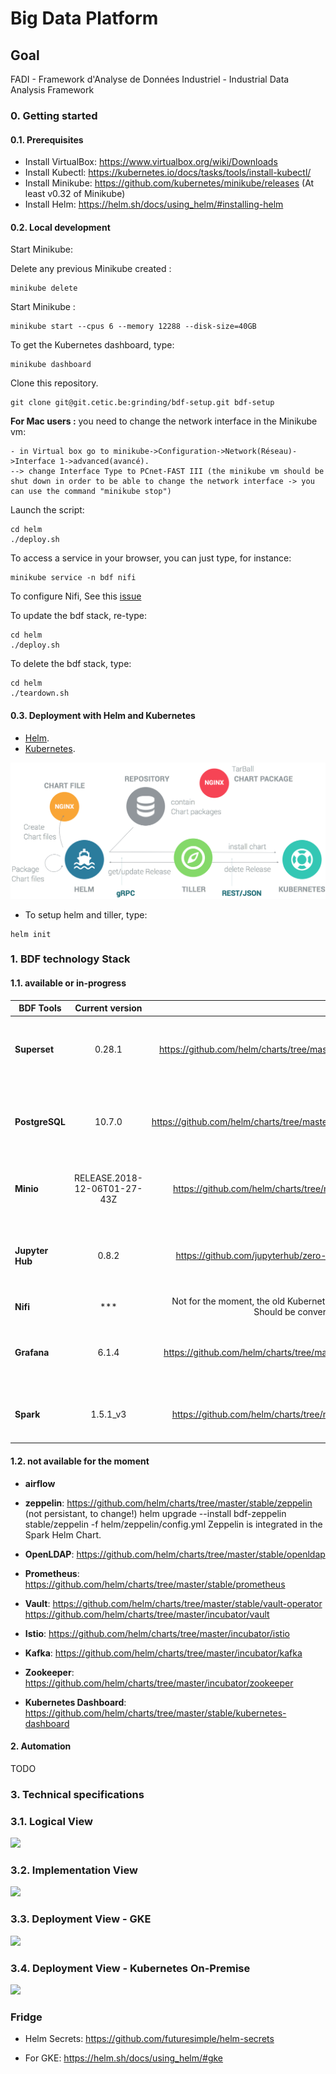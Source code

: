 # Big Data Platform

## Goal

FADI - Framework d'Analyse de Données Industriel - Industrial Data Analysis Framework

### 0. Getting started

#### 0.1. Prerequisites

* Install VirtualBox: https://www.virtualbox.org/wiki/Downloads
* Install Kubectl: https://kubernetes.io/docs/tasks/tools/install-kubectl/
* Install Minikube: https://github.com/kubernetes/minikube/releases (At least v0.32 of Minikube)
* Install Helm: https://helm.sh/docs/using_helm/#installing-helm

#### 0.2. Local development

Start Minikube:

Delete any previous Minikube created :

```
minikube delete
```

Start Minikube :

```
minikube start --cpus 6 --memory 12288 --disk-size=40GB
```

To get the Kubernetes dashboard, type:

```
minikube dashboard
```

Clone this repository.

```
git clone git@git.cetic.be:grinding/bdf-setup.git bdf-setup
```

**For Mac users :** you need to change the network interface in the Minikube vm:

```
- in Virtual box go to minikube->Configuration->Network(Réseau)->Interface 1->advanced(avancé).
--> change Interface Type to PCnet-FAST III (the minikube vm should be shut down in order to be able to change the network interface -> you can use the command "minikube stop")
```

Launch the script:

```
cd helm
./deploy.sh
```

To access a service in your browser, you can just type, for instance:

```
minikube service -n bdf nifi
```

To configure Nifi, See this [issue](https://git.cetic.be/grinding/bdf-setup/issues/3)

To update the bdf stack, re-type:
```
cd helm
./deploy.sh
```

To delete the bdf stack, type:

```
cd helm
./teardown.sh
```

#### 0.3. Deployment with Helm and Kubernetes

* [Helm](https://helm.sh/).
* [Kubernetes](https://kubernetes.io/).

![](doc/architecture/helm-architecture.png)

* To setup helm and tiller, type:

```
helm init
```

### 1. BDF technology Stack

#### 1.1. available or in-progress

| BDF Tools | Current version  | Helm Chart | Configuration | Additional Informations |
|-----------|:----------------:|-----------:|--------------:|------------------------:|
| **Superset** | 0.28.1 | https://github.com/helm/charts/tree/master/stable/superset | More informations about configurations of superset [here](helm/superset/README.md) | Persistant: 8Gi
| **PostgreSQL** | 10.7.0 | https://github.com/helm/charts/tree/master/stable/postgresql | More informations about configurations of PostgreSQL [here](helm/postgresql/README.md). | Persistant: 8Gi
| **Minio** | RELEASE.2018-12-06T01-27-43Z |  https://github.com/helm/charts/tree/master/stable/minio | More informations about configurations of minio [here](helm/minio/README.md). |  Persistant: 10Gi
| **Jupyter Hub** | 0.8.2 | https://github.com/jupyterhub/zero-to-jupyterhub-k8s | More informations about configurations of JupyterHub [here](helm/jupyterhub/README.md). | Not persistant, to change , https://z2jh.jupyter.org/en/latest/
| **Nifi** | *** | Not for the moment, the old Kubernetes scripts are used. Should be converted in Helm scripts. | See [here](k8s/nifi/). | Not persistant, to change
| **Grafana** | 6.1.4 | https://github.com/helm/charts/tree/master/stable/grafana | More informations about configurations of grafana [here](helm/grafana/README.md). | Persistant: 10Gi
| **Spark** | 1.5.1_v3 | https://github.com/helm/charts/tree/master/stable/spark | More informations about configurations of Spark [here](helm/spark/README.md). | The Helm Chart includes Zeppelin.

#### 1.2. not available for the moment

* **airflow**

* **zeppelin**: https://github.com/helm/charts/tree/master/stable/zeppelin (not persistant, to change!)
helm upgrade --install bdf-zeppelin stable/zeppelin -f helm/zeppelin/config.yml 
Zeppelin is integrated in the Spark Helm Chart.

* **OpenLDAP**: https://github.com/helm/charts/tree/master/stable/openldap

* **Prometheus**: https://github.com/helm/charts/tree/master/stable/prometheus

* **Vault**: https://github.com/helm/charts/tree/master/stable/vault-operator
https://github.com/helm/charts/tree/master/incubator/vault

* **Istio**: https://github.com/helm/charts/tree/master/incubator/istio

* **Kafka**: https://github.com/helm/charts/tree/master/incubator/kafka

* **Zookeeper**: https://github.com/helm/charts/tree/master/incubator/zookeeper

* **Kubernetes Dashboard**:
https://github.com/helm/charts/tree/master/stable/kubernetes-dashboard

#### 2. Automation

TODO

### 3. Technical specifications

### 3.1. Logical View

![](doc/architecture/BigDataArchitecture-LogicalView.png)

### 3.2. Implementation View

![](doc/architecture/BigDataArchitecture-ImplementationView.png)

### 3.3. Deployment View - GKE

![](doc/architecture/BigDataArchitecture-DeploymentView-GKE.png)

### 3.4. Deployment View - Kubernetes On-Premise

![](doc/architecture/BigDataArchitecture-DeploymentView-OnPremise.png)

### Fridge

* Helm Secrets: https://github.com/futuresimple/helm-secrets

* For GKE: https://helm.sh/docs/using_helm/#gke
